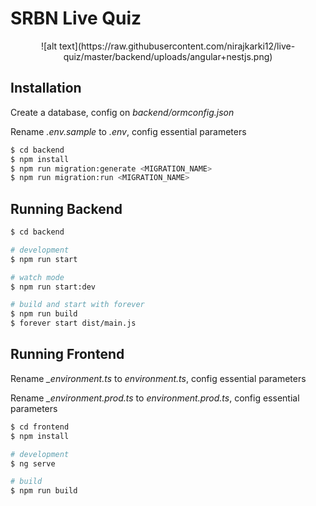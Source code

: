 # SRBN Live Quiz

<p align="center">
  ![alt text](https://raw.githubusercontent.com/nirajkarki12/live-quiz/master/backend/uploads/angular+nestjs.png)
</p>

## Installation

<p>Create a database, config on <i>backend/ormconfig.json</i></p>
<p>Rename <i>.env.sample</i> to <i>.env</i>, config essential parameters</p>

```bash
$ cd backend
$ npm install
$ npm run migration:generate <MIGRATION_NAME>
$ npm run migration:run <MIGRATION_NAME>
```
## Running Backend

```bash
$ cd backend

# development
$ npm run start

# watch mode
$ npm run start:dev

# build and start with forever
$ npm run build
$ forever start dist/main.js
```

## Running Frontend

<p>Rename <i>_environment.ts</i> to <i>environment.ts</i>, config essential parameters</p>
<p>Rename <i>_environment.prod.ts</i> to <i>environment.prod.ts</i>, config essential parameters</p>

```bash
$ cd frontend
$ npm install

# development
$ ng serve

# build
$ npm run build
```
